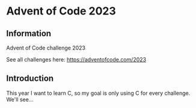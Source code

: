 # Advent of Code 2023

## Information

Advent of Code challenge 2023

See all challenges here: https://adventofcode.com/2023

## Introduction

This year I want to learn C, so my goal is only using C for every challenge. We'll see...